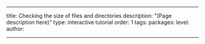 ---

title: Checking the size of files and directories
description: "(Page description here)"
type: interactive tutorial
order: 1
tags: 
packages: 
level: 
author: 

---